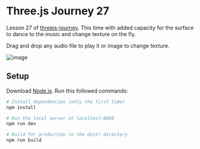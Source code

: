 # Three.js Journey 27

Lesson 27 of [threejs-journey](https://threejs-journey.com/). This time with added capacity for the surface to dance to the music and change texture on the fly.

Drag and drop any audio file to play it or image to change texture.

![image](https://github.com/lightest/surfacedance/assets/2725889/1883c404-c97a-4602-bdbd-b5d80e07fbab)

## Setup
Download [Node.js](https://nodejs.org/en/download/).
Run this followed commands:

``` bash
# Install dependencies (only the first time)
npm install

# Run the local server at localhost:8080
npm run dev

# Build for production in the dist/ directory
npm run build
```
